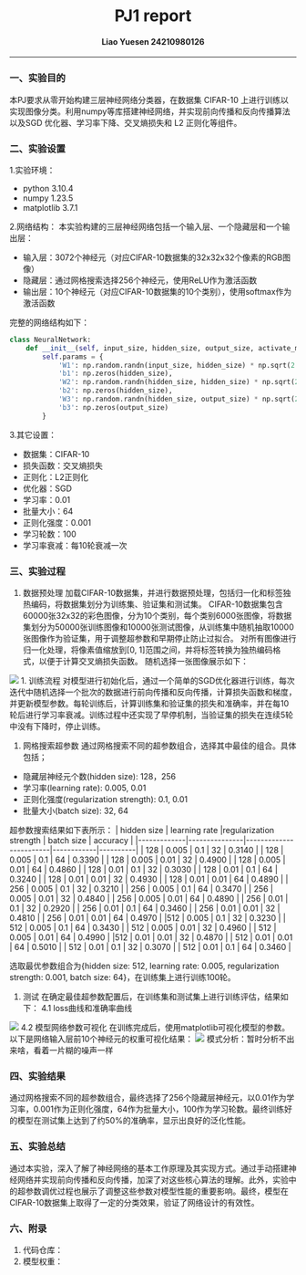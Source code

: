 # <center>PJ1 report
#### <center>Liao Yuesen 24210980126

---
### 一、实验目的
本PJ要求从零开始构建三层神经网络分类器，在数据集 CIFAR-10 上进行训练以实现图像分类。利用numpy等库搭建神经网络，并实现前向传播和反向传播算法以及SGD 优化器、学习率下降、交叉熵损失和 L2 正则化等组件。
### 二、实验设置

1.实验环境：
- python 3.10.4
- numpy 1.23.5
- matplotlib 3.7.1
    
2.网络结构：
本实验构建的三层神经网络包括一个输入层、一个隐藏层和一个输出层：
- 输入层：3072个神经元（对应CIFAR-10数据集的32x32x32个像素的RGB图像）
- 隐藏层：通过网格搜索选择256个神经元，使用ReLU作为激活函数
- 输出层：10个神经元（对应CIFAR-10数据集的10个类别），使用softmax作为激活函数

完整的网络结构如下：
```python
class NeuralNetwork:
    def __init__(self, input_size, hidden_size, output_size, activate_model=relu, activation_derivative=relu_derivative):
        self.params = {
            'W1': np.random.randn(input_size, hidden_size) * np.sqrt(2. / input_size),
            'b1': np.zeros(hidden_size),
            'W2': np.random.randn(hidden_size, hidden_size) * np.sqrt(2. / hidden_size),
            'b2': np.zeros(hidden_size),
            'W3': np.random.randn(hidden_size, output_size) * np.sqrt(2. / hidden_size),
            'b3': np.zeros(output_size)
        }
```

3.其它设置：
- 数据集：CIFAR-10
- 损失函数：交叉熵损失
- 正则化：L2正则化
- 优化器：SGD
- 学习率：0.01
- 批量大小：64
- 正则化强度：0.001
- 学习轮数：100
- 学习率衰减：每10轮衰减一次

###  三、实验过程
1. 数据预处理
加载CIFAR-10数据集，并进行数据预处理，包括归一化和标签独热编码，将数据集划分为训练集、验证集和测试集。
CIFAR-10数据集包含60000张32x32的彩色图像，分为10个类别，每个类别6000张图像，将数据集划分为50000张训练图像和10000张测试图像，从训练集中随机抽取10000张图像作为验证集，用于调整超参数和早期停止防止过拟合。
对所有图像进行归一化处理，将像素值缩放到[0, 1]范围之间，并将标签转换为独热编码格式，以便于计算交叉熵损失函数。
随机选择一张图像展示如下：
<img src="output.png">
1. 训练流程
对模型进行初始化后，通过一个简单的SGD优化器进行训练，每次迭代中随机选择一个批次的数据进行前向传播和反向传播，计算损失函数和梯度，并更新模型参数。每轮训练后，计算训练集和验证集的损失和准确率，并在每10轮后进行学习率衰减。训练过程中还实现了早停机制，当验证集的损失在连续5轮中没有下降时，停止训练。

1. 网格搜索超参数
通过网格搜索不同的超参数组合，选择其中最佳的组合。具体包括；
- 隐藏层神经元个数(hidden size): 128，256
- 学习率(learning rate): 0.005, 0.01
- 正则化强度(regularization strength): 0.1, 0.01
- 批量大小(batch size): 32, 64

超参数搜索结果如下表所示：
| hidden size | learning rate |regularization strength | batch size | accuracy |
|-------------|---------------|------------------------|------------|----------|
| 128         | 0.005          | 0.1                 | 32         | 0.3140     |
| 128         | 0.005          | 0.1                 | 64         | 0.3390     |
| 128         | 0.005          | 0.01                 | 32         | 0.4900     |
| 128         | 0.005          | 0.01                 | 64         | 0.4860     |
| 128         | 0.01          | 0.1                 | 32         | 0.3030     |
| 128         | 0.01          | 0.1                 | 64         | 0.3240     |
| 128         | 0.01          | 0.01                 | 32         | 0.4930     |
| 128         | 0.01          | 0.01                 | 64         | 0.4890     |
| 256         | 0.005          | 0.1                 | 32         | 0.3210     |
| 256         | 0.005          | 0.1                 | 64         | 0.3470     |
| 256         | 0.005          | 0.01                 | 32         | 0.4840     |
| 256         | 0.005          | 0.01                 | 64         | 0.4890     |
| 256         | 0.01          | 0.1                 | 32         | 0.2920     |
| 256         | 0.01          | 0.1                 | 64         | 0.3460     |
| 256         | 0.01          | 0.01                 | 32         | 0.4810     |
| 256         | 0.01          | 0.01                 | 64         | 0.4970     |
|512         | 0.005          | 0.1                 | 32         | 0.3230     |
| 512         | 0.005          | 0.1                 | 64         | 0.3430     |
| 512         | 0.005          | 0.01                 | 32         | 0.4960     |
| 512         | 0.005          | 0.01                 | 64         | 0.4990     |
|512         | 0.01          | 0.01                 | 32         | 0.4870     |
| 512         | 0.01          | 0.01                 | 64         | 0.5010     |
| 512         | 0.01          | 0.1                 | 32         | 0.3070     |
| 512         | 0.01          | 0.1                 | 64         | 0.3460     |

选取最优参数组合为{hidden size: 512, learning rate: 0.005, regularization strength: 0.001, batch size: 64}，在训练集上进行训练100轮。

1. 测试
在确定最佳超参数配置后，在训练集和测试集上进⾏训练评估，结果如下：
4.1 loss曲线和准确率曲线
<img src="100_epoch.png">
4.2 模型网络参数可视化
在训练完成后，使用matplotlib可视化模型的参数。以下是网络输入层前10个神经元的权重可视化结果：
<img src="1st_layer_neuron.png">
模式分析：暂时分析不出来啥，看着一片糊的噪声一样

### 四、实验结果
通过网格搜索不同的超参数组合，最终选择了256个隐藏层神经元，以0.01作为学习率，0.001作为正则化强度，64作为批量大小，100作为学习轮数。最终训练好的模型在测试集上达到了约50%的准确率，显示出良好的泛化性能。
### 五、实验总结
通过本实验，深入了解了神经网络的基本工作原理及其实现⽅式。通过手动搭建神经网络并实现前向传播和反向传播，加深了对这些核⼼算法的理解。此外，实验中的超参数调优过程也展⽰了调整这些参数对模型性能的重要影响。最终，模型在CIFAR-10数据集上取得了一定的分类效果，验证了网络设计的有效性。

### 六、附录
1. 代码仓库：
2. 模型权重：


